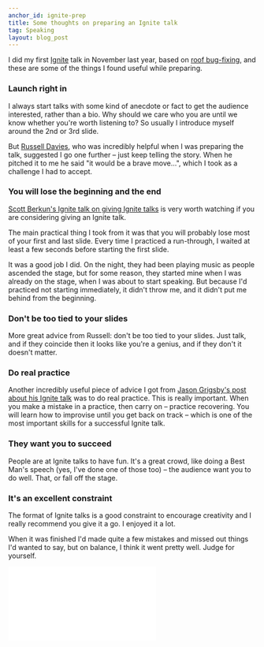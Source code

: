 ```yaml
---
anchor_id: ignite-prep
title: Some thoughts on preparing an Ignite talk
tag: Speaking
layout: blog_post
---
```


I did my first [Ignite](http://igniteshow.com/) talk in November last year, based on [roof bug-fixing](/jfdi/roof-bug-fixing.html), and these are some of the things I found useful while preparing.

### Launch right in

I always start talks with some kind of anecdote or fact to get the audience
interested, rather than a bio. Why should we care who you are until we know whether you're worth listening to? So usually I introduce myself around the 2nd or 3rd slide.

But [Russell Davies](http://russelldavies.typepad.com/home/), who was incredibly helpful when I was preparing the talk, suggested I go one further – just keep telling the story. When he pitched it to me he said "it would be a brave move...", which I took as a challenge I had to accept.

### You will lose the beginning and the end

[Scott Berkun's Ignite talk on giving Ignite talks](https://www.youtube.com/watch?v=rRa1IPkBFbg) is very worth watching if you are considering giving an Ignite talk.

The main practical thing I took from it was that you will probably lose most of your first and last slide. Every time I practiced a run-through, I waited at least a few seconds before starting the first slide.

It was a good job I did. On the night, they had been playing music as people ascended the stage, but for some reason, they started mine when I was already on the stage, when I was about to start speaking. But because I'd practiced not starting immediately, it didn't throw me, and it didn't put me behind from the beginning.

### Don't be too tied to your slides

More great advice from Russell: don't be too tied to your slides. Just talk, and if they coincide then it looks like you're a genius, and if they don't it doesn't matter.

### Do real practice

Another incredibly useful piece of advice I got from [Jason Grigsby's post about his Ignite talk](http://userfirstweb.com/328/successful-ignite-presentations/)
was to do real practice. This is really important. When you make a mistake in a practice, then carry on – practice recovering. You will learn how to improvise until you get back on track – which is one of the most important skills for a successful Ignite talk.

### They want you to succeed

People are at Ignite talks to have fun. It's a great crowd, like doing a Best Man's speech (yes, I've done one of those too) – the audience want you to do well. That, or fall off the stage.

### It's an excellent constraint

The format of Ignite talks is a good constraint to encourage creativity and I really recommend you give it a go. I enjoyed it a lot.

When it was finished I'd made quite a few mistakes and missed out things I'd wanted to say, but on balance, I think it went pretty well. Judge for yourself.

<div class="embedded">
  <iframe src="//www.youtube.com/embed/Q1qWzz6liK0" frameborder="0" allowfullscreen></iframe>
</div>
